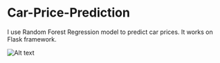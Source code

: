 # Car-Price-Prediction
I use Random Forest Regression model to predict car prices. It works on Flask framework.

![Alt text](Car-Price-Prediction/blob/main/CarPredictAPP/preapp.jpg?raw=true "Title")
